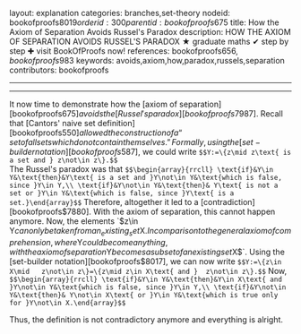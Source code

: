 layout: explanation
categories: branches,set-theory
nodeid: bookofproofs$8019
orderid: 300
parentid: bookofproofs$675
title: How the Axiom of Separation Avoids Russel's Paradox
description: HOW THE AXIOM OF SEPARATION AVOIDS RUSSEL'S PARADOX &#9733; graduate maths &#10004; step by step &#10010; visit BookOfProofs now!
references: bookofproofs$656,bookofproofs$983
keywords: avoids,axiom,how,paradox,russels,separation
contributors: bookofproofs

---


---

It now time to demonstrate how the [axiom of separation][bookofproofs$675] avoids the [Russel's paradox][bookofproofs$7987]. Recall that [Cantors' naive set definition][bookofproofs$550] allowed the construction of a “set of all sets which do not contain themselves.” Formally, using the [set-builder notation][bookofproofs$587], we could write `$$Y:=\{z\mid z\text{ is a set and } z\not\in z\}.$$`  
The Russel's paradox was that 
`$$\begin{array}{rrcll}
\text{if}&Y\in Y&\text{then}&Y\text{ is a set and }Y\not\in Y&\text{which is false, since }Y\in Y,\\
\text{if}&Y\not\in Y&\text{then}& Y\text{ is not a set or }Y\in Y&\text{which is false, since }Y\text{ is a set.}\end{array}$$` 
Therefore, altogether it led to a [contradiction][bookofproofs$7880].
With the axiom of separation, this cannot happen anymore. Now, the elements `$z\in Y$` can only be taken from an _existing_ set `$X$`. In comparison to the general axiom of comprehension, where `$Y$` could become anything, with the axiom of separation `$Y$` becomes a subset of an existing set `$X$`.  Using the [set-builder notation][bookofproofs$8017], we can now write `$$Y:=\{z\in X\mid   z\not\in z\}=\{z\mid z\in X\text{ and }  z\not\in z\}.$$`
Now, 
`$$\begin{array}{rrcll}
\text{if}&Y\in Y&\text{then}&Y\in X\text{ and }Y\not\in Y&\text{which is false, since }Y\in Y,\\
\text{if}&Y\not\in Y&\text{then}& Y\not\in X\text{ or }Y\in Y&\text{which is true only for }Y\not\in X.\end{array}$$`

Thus, the definition is not contradictory anymore and everything is alright.
